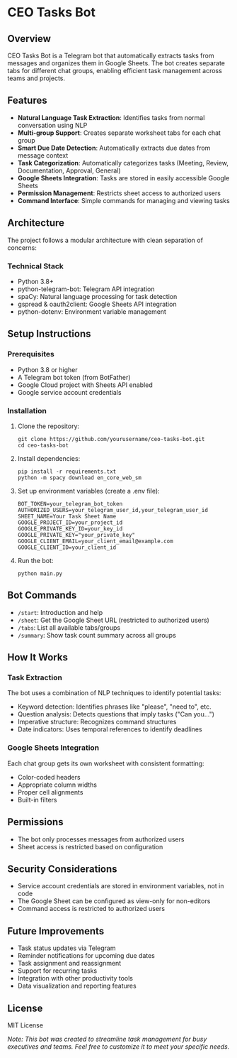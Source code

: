 # CEO Tasks Bot

## Overview

CEO Tasks Bot is a Telegram bot that automatically extracts tasks from messages and organizes them in Google Sheets. The bot creates separate tabs for different chat groups, enabling efficient task management across teams and projects.

## Features

- **Natural Language Task Extraction**: Identifies tasks from normal conversation using NLP
- **Multi-group Support**: Creates separate worksheet tabs for each chat group
- **Smart Due Date Detection**: Automatically extracts due dates from message context
- **Task Categorization**: Automatically categorizes tasks (Meeting, Review, Documentation, Approval, General)
- **Google Sheets Integration**: Tasks are stored in easily accessible Google Sheets
- **Permission Management**: Restricts sheet access to authorized users
- **Command Interface**: Simple commands for managing and viewing tasks

## Architecture

The project follows a modular architecture with clean separation of concerns:

### Technical Stack

- Python 3.8+
- python-telegram-bot: Telegram API integration
- spaCy: Natural language processing for task detection
- gspread & oauth2client: Google Sheets API integration
- python-dotenv: Environment variable management

## Setup Instructions

### Prerequisites

- Python 3.8 or higher
- A Telegram bot token (from BotFather)
- Google Cloud project with Sheets API enabled
- Google service account credentials

### Installation

1. Clone the repository:

   ```
   git clone https://github.com/yourusername/ceo-tasks-bot.git
   cd ceo-tasks-bot
   ```

2. Install dependencies:

   ```
   pip install -r requirements.txt
   python -m spacy download en_core_web_sm
   ```

3. Set up environment variables (create a .env file):

   ```
   BOT_TOKEN=your_telegram_bot_token
   AUTHORIZED_USERS=your_telegram_user_id,your_telegram_user_id
   SHEET_NAME=Your Task Sheet Name
   GOOGLE_PROJECT_ID=your_project_id
   GOOGLE_PRIVATE_KEY_ID=your_key_id
   GOOGLE_PRIVATE_KEY="your_private_key"
   GOOGLE_CLIENT_EMAIL=your_client_email@example.com
   GOOGLE_CLIENT_ID=your_client_id
   ```

4. Run the bot:
   ```
   python main.py
   ```

## Bot Commands

- `/start`: Introduction and help
- `/sheet`: Get the Google Sheet URL (restricted to authorized users)
- `/tabs`: List all available tabs/groups
- `/summary`: Show task count summary across all groups

## How It Works

### Task Extraction

The bot uses a combination of NLP techniques to identify potential tasks:

- Keyword detection: Identifies phrases like "please", "need to", etc.
- Question analysis: Detects questions that imply tasks ("Can you...")
- Imperative structure: Recognizes command structures
- Date indicators: Uses temporal references to identify deadlines

### Google Sheets Integration

Each chat group gets its own worksheet with consistent formatting:

- Color-coded headers
- Appropriate column widths
- Proper cell alignments
- Built-in filters

## Permissions

- The bot only processes messages from authorized users
- Sheet access is restricted based on configuration

## Security Considerations

- Service account credentials are stored in environment variables, not in code
- The Google Sheet can be configured as view-only for non-editors
- Command access is restricted to authorized users

## Future Improvements

- Task status updates via Telegram
- Reminder notifications for upcoming due dates
- Task assignment and reassignment
- Support for recurring tasks
- Integration with other productivity tools
- Data visualization and reporting features

## License

MIT License

_Note: This bot was created to streamline task management for busy executives and teams. Feel free to customize it to meet your specific needs._

